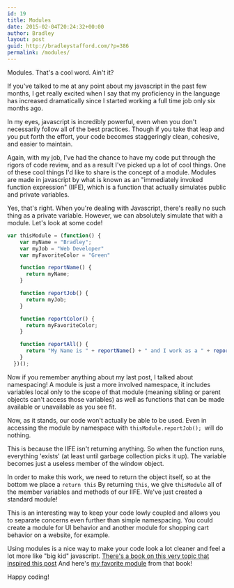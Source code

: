 ```yaml
---
id: 19
title: Modules
date: 2015-02-04T20:24:32+00:00
author: Bradley
layout: post
guid: http://bradleystafford.com/?p=386
permalink: /modules/
---
```

Modules. That's a cool word. Ain't it?

If you've talked to me at any point about my javascript in the past few months, I get really excited when I say that my proficiency in the language has increased dramatically since I started working a full time job only six months ago.

<!--more-->

In my eyes, javascript is incredibly powerful, even when you don't necessarily follow all of the best practices. Though if you take that leap and you put forth the effort, your code becomes staggeringly clean, cohesive, and easier to maintain.

Again, with my job, I've had the chance to have my code put through the rigors of code review, and as a result I've picked up a lot of cool things. One of these cool things I'd like to share is the concept of a module. Modules are made in javascript by what is known as an "immediately invoked function expression" (IIFE), which is a function that actually simulates public and private variables.

Yes, that's right. When you're dealing with Javascript, there's really no such thing as a private variable. However, we can absolutely simulate that with a module. Let's look at some code!

```js
var thisModule = (function() {
    var myName = "Bradley";
    var myJob = "Web Developer"
    var myFavoriteColor = "Green"

    function reportName() {
      return myName;
    }

    function reportJob() {
      return myJob;
    }

    function reportColor() {
      return myFavoriteColor;
    }

    function reportAll() {
      return "My Name is " + reportName() + " and I work as a " + reportJob() + " and my favorite color is " + reportColor();
    }
  })();
```

Now if you remember anything about my last post, I talked about namespacing! A module is just a more involved namespace, it includes variables local only to the scope of that module (meaning sibling or parent objects can't access those variables) as well as functions that can be made available or unavailable as you see fit.

Now, as it stands, our code won't actually be able to be used. Even in accessing the module by namespace with `thisModule.reportJob(); `will do nothing.

This is because the IIFE isn't returning anything. So when the function runs, everything 'exists' (at least until garbage collection picks it up). The variable becomes just a useless member of the window object.

In order to make this work, we need to return the object itself, so at the bottom we place a `return this` By returning `this`, we give `thisModule` all of the member variables and methods of our IIFE. We've just created a standard module!

This is an interesting way to keep your code lowly coupled and allows you to separate concerns even further than simple namespacing. You could create a module for UI behavior and another module for shopping cart behavior on a website, for example.

Using modules is a nice way to make your code look a lot cleaner and feel a lot more like "big kid" javascript. [There's a book on this very topic that inspired this post](http://addyosmani.com/resources/essentialjsdesignpatterns/book/) And here's [my favorite module](http://addyosmani.com/resources/essentialjsdesignpatterns/book/#revealingmodulepatternjavascript) from that book!

Happy coding!
